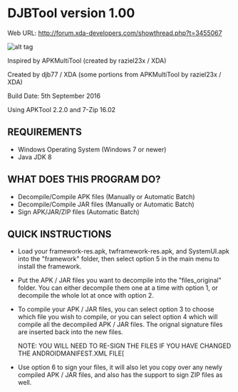 # DJBTool version 1.00
Web URL: http://forum.xda-developers.com/showthread.php?t=3455067

![alt tag](https://github.com/djb77/windows_scripts/raw/djbtool-win/android/djbtool-win/djbtool.gif?raw=true?raw=true)

Inspired by APKMultiTool (created by raziel23x / XDA)

Created by djb77 / XDA (some portions from APKMultiTool by raziel23x / XDA)

Build Date: 5th September 2016

Using APKTool 2.2.0 and 7-Zip 16.02

## REQUIREMENTS
- Windows Operating System (Windows 7 or newer)
- Java JDK 8

## WHAT DOES THIS PROGRAM DO?
- Decompile/Compile APK files (Manually or Automatic Batch)
- Decompile/Compile JAR files (Manually or Automatic Batch)
- Sign APK/JAR/ZIP files (Automatic Batch)

## QUICK INSTRUCTIONS
- Load your framework-res.apk, twframework-res.apk, and 
  SystemUI.apk into the "framework" folder, then select 
  option 5 in the main menu to install the framework.
  
- Put the APK / JAR files you want to decompile into the 
  "files_original" folder. You can either decompile them one
  at a time with option 1, or decompile the whole lot at
  once with option 2.
  
- To compile your APK / JAR files, you can select option 3
   to choose which file you wish to compile, or you can 
   select option 4 which will compile all the decompiled
   APK / JAR files. The orignal signature files are inserted
   back into the new files. 
   
   NOTE: YOU WILL NEED TO RE-SIGN THE FILES IF YOU HAVE
   CHANGED THE ANDROIDMANIFEST.XML FILE[
   
- Use option 6 to sign your files, it will also let you copy
  over any newly compiled APK / JAR files, and also has the
  support to sign ZIP files as well.
